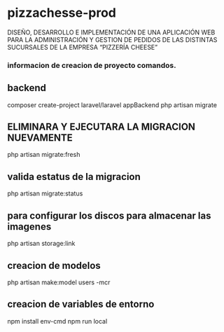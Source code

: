 # pizzachesse-prod
DISEÑO, DESARROLLO E IMPLEMENTACIÓN DE UNA APLICACIÓN WEB  PARA LA ADMINISTRACIÓN Y GESTION DE PEDIDOS DE LAS DISTINTAS  SUCURSALES DE LA EMPRESA “PIZZERÍA CHEESE”



### informacion de creacion de proyecto comandos.
## backend 
composer create-project laravel/laravel appBackend
php artisan migrate

## ELIMINARA Y EJECUTARA LA MIGRACION NUEVAMENTE
php artisan migrate:fresh

## valida estatus de la migracion
php artisan migrate:status

## para configurar los discos para almacenar las imagenes 
php artisan storage:link

## creacion de modelos 
php artisan make:model users -mcr

## creacion de variables de entorno
npm install env-cmd
npm run local